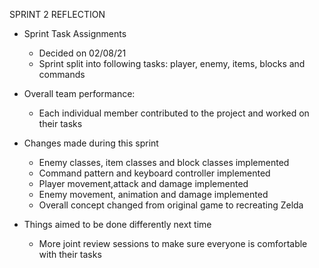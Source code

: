 SPRINT 2 REFLECTION

- Sprint Task Assignments
  * Decided on 02/08/21
  * Sprint split into following tasks: player, enemy, items, blocks and commands 
 
- Overall team performance: 
  * Each individual member contributed to the project and worked on their tasks  
  
- Changes made during this sprint
  * Enemy classes, item classes and block classes implemented
  * Command pattern and keyboard controller implemented
  * Player movement,attack and damage implemented
  * Enemy movement, animation and damage implemented
  * Overall concept changed from original game to recreating Zelda
  
- Things aimed to be done differently next time
  * More joint review sessions to make sure everyone is comfortable with their tasks
